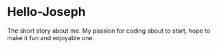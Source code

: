 # Hello-Joseph
The short story about me. My passion for coding about to start, hope to make it fun and enjoyable one.
